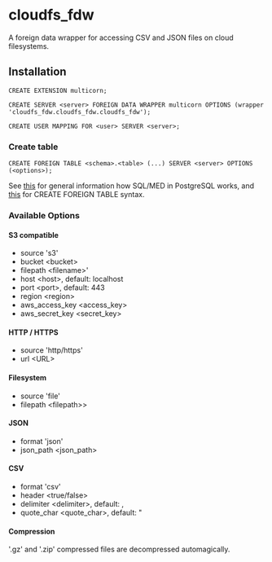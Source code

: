 # cloudfs_fdw

A foreign data wrapper for accessing CSV and JSON files on cloud filesystems.

## Installation

`CREATE EXTENSION multicorn;`

`CREATE SERVER <server> FOREIGN DATA WRAPPER multicorn OPTIONS (wrapper 'cloudfs_fdw.cloudfs_fdw.cloudfs_fdw');`

`CREATE USER MAPPING FOR <user> SERVER <server>;`

### Create table

`CREATE FOREIGN TABLE <schema>.<table> (...) SERVER <server> OPTIONS (<options>);`

See [this](https://www.postgresql.org/docs/11/ddl-foreign-data.html) for general information how SQL/MED in PostgreSQL works, and [this](https://www.postgresql.org/docs/11/sql-createforeigntable.html) for CREATE FOREIGN TABLE syntax.

### Available Options

#### S3 compatible

* source 's3'
* bucket &lt;bucket&gt;
* filepath &lt;filename&gt;'
* host &lt;host&gt;, default: localhost
* port &lt;port&gt;, default: 443
* region &lt;region&gt;
* aws_access_key &lt;access_key&gt;
* aws_secret_key &lt;secret_key&gt;

#### HTTP / HTTPS

* source 'http/https'
* url &lt;URL&gt;

#### Filesystem

* source 'file'
* filepath &lt;filepath&gt;&gt;

#### JSON

* format 'json'
* json_path &lt;json_path&gt;

#### CSV

* format 'csv'
* header &lt;true/false&gt;
* delimiter &lt;delimiter&gt;, default: ,
* quote_char &lt;quote_char&gt;, default: "

#### Compression

'.gz' and '.zip' compressed files are decompressed automagically.
